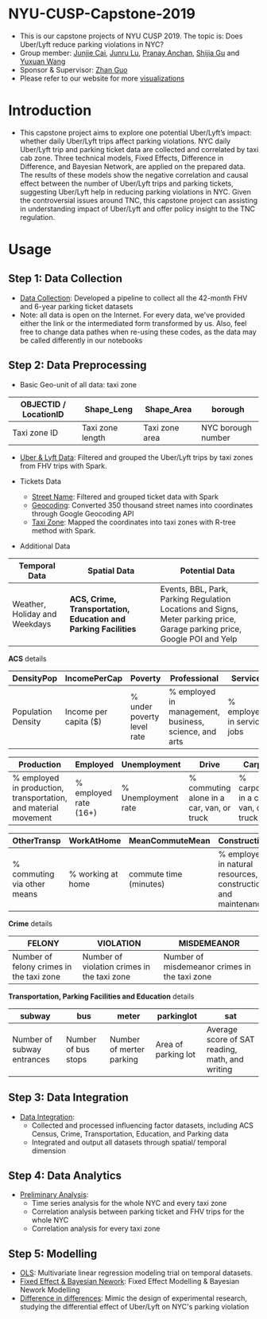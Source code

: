 # NYU-CUSP-Capstone-2019
- This is our capstone projects of NYU CUSP 2019. The topic is: Does Uber/Lyft reduce parking violations in NYC?
- Group member: [Junjie Cai](https://github.com/JunjieTsai), [Junru Lu](https://github.com/LuJunru), [Pranay Anchan](https://github.com/pranay-anchan), [Shijia Gu](https://github.com/sg5718) and [Yuxuan Wang](https://github.com/jasonwang1031)
- Sponsor & Supervisor: [Zhan Guo](https://wagner.nyu.edu/community/faculty/zhan-guo)
- Please refer to our website for more [visualizations](http://uberlyftparkingviolation.github.io/)

# Introduction
- This capstone project aims to explore one potential Uber/Lyft’s impact: whether daily Uber/Lyft trips affect parking violations. NYC daily Uber/Lyft trip and parking ticket data are collected and correlated by taxi cab zone. Three technical models, Fixed Effects, Difference in Difference, and Bayesian Network, are applied on the prepared data. The results of these models show the negative correlation and causal effect between the number of Uber/Lyft trips and parking tickets, suggesting Uber/Lyft help in reducing parking violations in NYC. Given the controversial issues around TNC, this capstone project can assisting in understanding impact of Uber/Lyft and offer policy insight to the TNC regulation.

# Usage
## Step 1: Data Collection
- [Data Collection](https://github.com/uberlyftparkingviolation/NYU-CUSP-Capstone-2019/blob/master/ETL1_Data_Collection.ipynb): Developed a pipeline to collect all the 42-month FHV and 6-year parking ticket datasets
- Note: all data is open on the Internet. For every data, we've provided either the link or the intermediated form transformed by us. Also, feel free to change data pathes when re-using these codes, as the data may be called differently in our notebooks
## Step 2: Data Preprocessing
- Basic Geo-unit of all data: taxi zone

| OBJECTID / LocationID | Shape_Leng | Shape_Area | borough |
| ------ | ------ | ------ | ------ |
| Taxi zone ID | Taxi zone length | Taxi zone area | NYC borough number |

- [Uber & Lyft Data](https://github.com/uberlyftparkingviolation/NYU-CUSP-Capstone-2019/blob/master/ETL2_FHV_UberLyft.ipynb): Filtered and grouped the Uber/Lyft trips by taxi zones from FHV trips with Spark.
- Tickets Data
  - [Street Name](https://github.com/uberlyftparkingviolation/NYU-CUSP-Capstone-2019/blob/master/ETL3_Tickets1_StreetName.ipynb): Filtered and grouped ticket data with Spark
  - [Geocoding](https://github.com/uberlyftparkingviolation/NYU-CUSP-Capstone-2019/blob/master/ETL3_Tickets2_Geocoding.ipynb): Converted 350 thousand street names into coordinates through Google Geocoding API
  - [Taxi Zone](https://github.com/uberlyftparkingviolation/NYU-CUSP-Capstone-2019/blob/master/ETL3_Tickets3_TaxiZone.ipynb): Mapped the coordinates into taxi zones with R-tree method with Spark.

- Additional Data

| Temporal Data | Spatial Data | Potential Data |
| ------- | ------ | ------ |
| Weather, Holiday and Weekdays | **ACS, Crime, Transportation, Education and Parking Facilities** | Events, BBL, Park, Parking Regulation Locations and Signs, Meter parking price, Garage parking price, Google POI and Yelp |

**ACS** details

| DensityPop | IncomePerCap | Poverty | Professional | Service | Office |
| ---------- | ------------ | ------- | ------------ | ------- | ------ |
| Population Density | Income per capita ($) | % under poverty level rate | % employed in management, business, science, and arts | % employed in service jobs | % employed in sales and office jobs |

| Production | Employed | Unemployment | Drive | Carpool | Transit | Walk |
| ---------- | -------- | ------------ | ----- | ------- | ------- | ---- |
| % employed in production, transportation, and material movement | % employed rate (16+) | % Unemployment rate | % commuting alone in a car, van, or truck | % carpooling in a car, van, or truck | % commuting on public transportation | % walking to work |

| OtherTransp | WorkAtHome | MeanCommuteMean | Construction |
| ----------- | ---------- | --------------- | ------------ |
| % commuting via other means | % working at home | commute time (minutes) | % employed in natural resources, construction, and maintenance |

**Crime** details

| FELONY | VIOLATION | MISDEMEANOR |
| ------- | ------ | ------ |
| Number of felony crimes in the taxi zone | Number of violation crimes in the taxi zone | Number of misdemeanor crimes in the taxi zone |

**Transportation, Parking Facilities and Education** details

| subway | bus | meter | parkinglot | sat |
| ------- | ------ | ------ | ------ | ------ |
| Number of subway entrances | Number of bus stops | Number of merter parking | Area of parking lot| Average score of SAT reading, math, and writing |

## Step 3: Data Integration
- [Data Integration](https://github.com/uberlyftparkingviolation/NYU-CUSP-Capstone-2019/blob/master/ETL4_Data_Integrating.ipynb):
  - Collected and processed influencing factor datasets, including ACS Census, Crime, Transportation, Education, and Parking data
  - Integrated and output all datasets through spatial/ temporal dimension
## Step 4: Data Analytics
- [Preliminary Analysis](https://github.com/uberlyftparkingviolation/NYU-CUSP-Capstone-2019/blob/master/Preliminary%20Analysis.ipynb):
  - Time series analysis for the whole NYC and every taxi zone
  - Correlation analysis between parking ticket and FHV trips for the whole NYC
  - Correlation analysis for every taxi zone
## Step 5: Modelling
- [OLS](https://github.com/uberlyftparkingviolation/NYU-CUSP-Capstone-2019/blob/master/Modeling1_OLS.ipynb): Multivariate linear regression modeling trial on temporal datasets.
- [Fixed Effect & Bayesian Nework](https://github.com/uberlyftparkingviolation/NYU-CUSP-Capstone-2019/blob/master/Modelling2_FEM_BN.ipynb): Fixed Effect Modelling & Bayesian Nework Modelling
- [Difference in differences](https://github.com/uberlyftparkingviolation/NYU-CUSP-Capstone-2019/blob/master/Modelling3_DID.ipynb): Mimic the design of experimental research, studying the differential effect of Uber/Lyft on NYC's parking violation
